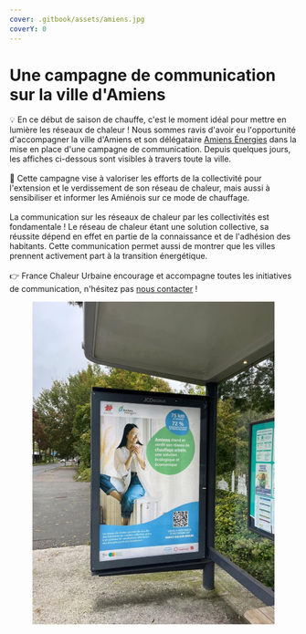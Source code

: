 ```yaml
---
cover: .gitbook/assets/amiens.jpg
coverY: 0
---
```


# Une campagne de communication sur la ville d'Amiens

💡 En ce début de saison de chauffe, c'est le moment idéal pour mettre en lumière les réseaux de chaleur ! Nous sommes ravis d'avoir eu l'opportunité d'accompagner la ville d'Amiens et son délégataire [Amiens Énergies](https://www.rezomee.fr/amiens-energies/) dans la mise en place d'une campagne de communication. Depuis quelques jours, les affiches ci-dessous sont visibles à travers toute la ville.\
\
🍃 Cette campagne vise à valoriser les efforts de la collectivité pour l'extension et le verdissement de son réseau de chaleur, mais aussi à sensibiliser et informer les Amiénois sur ce mode de chauffage.\
\
La communication sur les réseaux de chaleur par les collectivités est fondamentale ! Le réseau de chaleur étant une solution collective, sa réussite dépend en effet en partie de la connaissance et de l'adhésion des habitants. Cette communication permet aussi de montrer que les villes prennent activement part à la transition énergétique.\
\
👉 France Chaleur Urbaine encourage et accompagne toutes les initiatives de communication, n'hésitez pas [nous contacter](https://france-chaleur-urbaine.beta.gouv.fr/contact) !

<figure><img src=".gitbook/assets/1729591207297.jpg" alt=""><figcaption></figcaption></figure>

